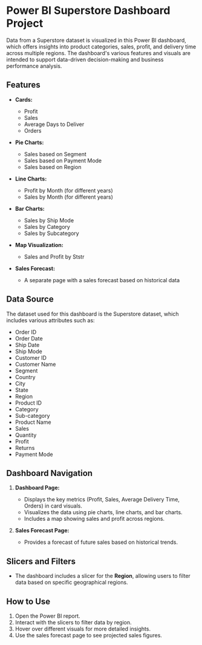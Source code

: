 # Power BI Superstore Dashboard Project

Data from a Superstore dataset is visualized in this Power BI dashboard, which offers insights into product categories, sales, profit, and delivery time across multiple regions. The dashboard's various features and visuals are intended to support data-driven decision-making and business performance analysis.

## Features

- **Cards:** 
  - Profit
  - Sales
  - Average Days to Deliver
  - Orders

- **Pie Charts:**
  - Sales based on Segment
  - Sales based on Payment Mode
  - Sales based on Region

- **Line Charts:**
  - Profit by Month (for different years)
  - Sales by Month (for different years)

- **Bar Charts:**
  - Sales by Ship Mode
  - Sales by Category
  - Sales by Subcategory

- **Map Visualization:**
  - Sales and Profit by Ststr

- **Sales Forecast:** 
  - A separate page with a sales forecast based on historical data

## Data Source

The dataset used for this dashboard is the Superstore dataset, which includes various attributes such as:
- Order ID
- Order Date
- Ship Date
- Ship Mode
- Customer ID
- Customer Name
- Segment
- Country
- City
- State
- Region
- Product ID
- Category
- Sub-category
- Product Name
- Sales
- Quantity
- Profit
- Returns
- Payment Mode

## Dashboard Navigation

1. **Dashboard Page:**
   - Displays the key metrics (Profit, Sales, Average Delivery Time, Orders) in card visuals.
   - Visualizes the data using pie charts, line charts, and bar charts.
   - Includes a map showing sales and profit across regions.

2. **Sales Forecast Page:**
   - Provides a forecast of future sales based on historical trends.

## Slicers and Filters

- The dashboard includes a slicer for the **Region**, allowing users to filter data based on specific geographical regions.

## How to Use

1. Open the Power BI report.
2. Interact with the slicers to filter data by region.
3. Hover over different visuals for more detailed insights.
4. Use the sales forecast page to see projected sales figures.
